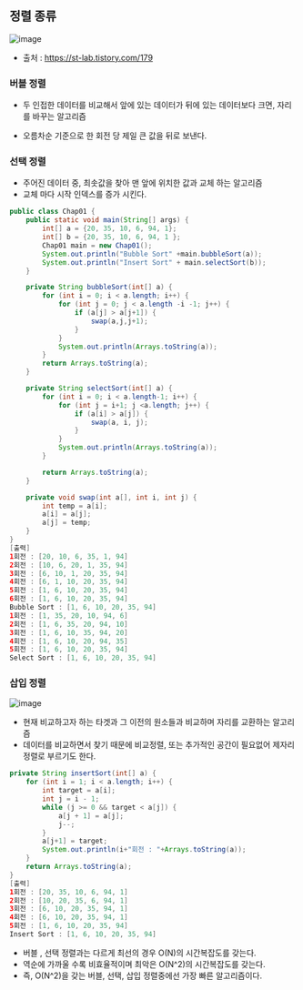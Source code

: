 ## 정렬 종류

![image](https://user-images.githubusercontent.com/81945553/137429266-4d9d13c1-ddcf-4119-b081-2d0afaee67b6.png)

- 출처 : https://st-lab.tistory.com/179

### 버블 정렬

- 두 인접한 데이터를 비교해서 앞에 있는 데이터가 뒤에 있는 데이터보다 크면, 자리를 바꾸는 알고리즘

- 오름차순 기준으로 한 회전 당 제일 큰 값을 뒤로 보낸다. 

  

### 선택 정렬

- 주어진 데이터 중, 최솟값을 찾아 맨 앞에 위치한 값과 교체 하는 알고리즘 
- 교체 마다 시작 인덱스를 증가 시킨다. 



```java
public class Chap01 {
    public static void main(String[] args) {
        int[] a = {20, 35, 10, 6, 94, 1};
        int[] b = {20, 35, 10, 6, 94, 1 };
        Chap01 main = new Chap01();
        System.out.println("Bubble Sort" +main.bubbleSort(a));
        System.out.println("Insert Sort" + main.selectSort(b));
    }

    private String bubbleSort(int[] a) {
        for (int i = 0; i < a.length; i++) {
            for (int j = 0; j < a.length -i -1; j++) {
                if (a[j] > a[j+1]) {
                    swap(a,j,j+1);
                }
            }
            System.out.println(Arrays.toString(a));
        }
        return Arrays.toString(a);
    }

    private String selectSort(int[] a) {
        for (int i = 0; i < a.length-1; i++) {
            for (int j = i+1; j <a.length; j++) {
                if (a[i] > a[j]) {
                    swap(a, i, j);
                }
            }
            System.out.println(Arrays.toString(a));
        }

        return Arrays.toString(a);
    }

    private void swap(int a[], int i, int j) {
        int temp = a[i];
        a[i] = a[j];
        a[j] = temp;
    }
}
[출력]
1회전 : [20, 10, 6, 35, 1, 94]
2회전 : [10, 6, 20, 1, 35, 94]
3회전 : [6, 10, 1, 20, 35, 94]
4회전 : [6, 1, 10, 20, 35, 94]
5회전 : [1, 6, 10, 20, 35, 94]
6회전 : [1, 6, 10, 20, 35, 94]
Bubble Sort : [1, 6, 10, 20, 35, 94]
1회전 : [1, 35, 20, 10, 94, 6]
2회전 : [1, 6, 35, 20, 94, 10]
3회전 : [1, 6, 10, 35, 94, 20]
4회전 : [1, 6, 10, 20, 94, 35]
5회전 : [1, 6, 10, 20, 35, 94]
Select Sort : [1, 6, 10, 20, 35, 94]
```



### 삽입 정렬

![image](https://user-images.githubusercontent.com/81945553/137426994-29af68a4-d28f-4981-9422-08ccfc39636f.png)

- 현재 비교하고자 하는 타겟과 그 이전의 원소들과 비교하며 자리를 교환하는 알고리즘 
- 데이터를 비교하면서 찾기 때문에 비교정렬, 또는 추가적인 공간이 필요없어 제자리 정렬로 부르기도 한다. 

```java
private String insertSort(int[] a) {
    for (int i = 1; i < a.length; i++) {
        int target = a[i];
        int j = i - 1;
        while (j >= 0 && target < a[j]) {
            a[j + 1] = a[j];
            j--;
        }
        a[j+1] = target;
        System.out.println(i+"회전 : "+Arrays.toString(a));
    }
    return Arrays.toString(a);
}
[출력]
1회전 : [20, 35, 10, 6, 94, 1]
2회전 : [10, 20, 35, 6, 94, 1]
3회전 : [6, 10, 20, 35, 94, 1]
4회전 : [6, 10, 20, 35, 94, 1]
5회전 : [1, 6, 10, 20, 35, 94]
Insert Sort : [1, 6, 10, 20, 35, 94]
```

- 버블 , 선택 정렬과는 다르게 최선의 경우 O(N)의 시간복잡도를 갖는다. 
- 역순에 가까울 수록 비효율적이며 최악은 O(N^2)의 시간복잡도를 갖는다. 
- 즉, O(N^2)을 갖는 버블, 선택, 삽입 정렬중에선 가장 빠른 알고리즘이다.

